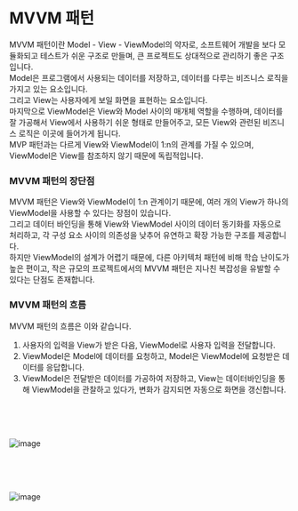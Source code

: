 # MVVM 패턴
MVVM 패턴이란 Model - View - ViewModel의 약자로, 소프트웨어 개발을 보다 모듈화되고 테스트가 쉬운 구조로 만들며, 큰 프로젝트도 상대적으로 관리하기 좋은 구조입니다.<br>
Model은 프로그램에서 사용되는 데이터를 저장하고, 데이터를 다루는 비즈니스 로직을 가지고 있는 요소입니다.<br>
그리고 View는 사용자에게 보일 화면을 표현하는 요소입니다.<br>
마지막으로 ViewModel은 View와 Model 사이의 매개체 역할을 수행하며, 데이터를 잘 가공해서 View에서 사용하기 쉬운 형태로 만들어주고, 모든 View와 관련된 비즈니스 로직은 이곳에 들어가게 됩니다.<br>
MVP 패턴과는 다르게 View와 ViewModel이 1:n의 관계를 가질 수 있으며, ViewModel은 View를 참조하지 않기 때문에 독립적입니다.

### MVVM 패턴의 장단점
MVVM 패턴은 View와 ViewModel이 1:n 관계이기 때문에, 여러 개의 View가 하나의 ViewModel을 사용할 수 있다는 장점이 있습니다.<br>
그리고 데이터 바인딩을 통해 View와 ViewModel 사이의 데이터 동기화를 자동으로 처리하고, 각 구성 요소 사이의 의존성을 낮추어 유연하고 확장 가능한 구조를 제공합니다.<br>
하지만 ViewModel의 설계가 어렵기 때문에, 다른 아키텍처 패턴에 비해 학습 난이도가 높은 편이고, 작은 규모의 프로젝트에서의 MVVM 패턴은 지나친 복잡성을 유발할 수 있다는 단점도 존재합니다.

### MVVM 패턴의 흐름
MVVM 패턴의 흐름은 이와 같습니다.<br>
1. 사용자의 입력을 View가 받은 다음, ViewModel로 사용자 입력을 전달합니다.
2. ViewModel은 Model에 데이터를 요청하고, Model은 ViewModel에 요청받은 데이터를 응답합니다.
3. ViewModel은 전달받은 데이터를 가공하여 저장하고, View는 데이터바인딩을 통해 ViewModel을 관찰하고 있다가, 변화가 감지되면 자동으로 화면을 갱신합니다.
<br>
<br>
<br>

![image](https://github.com/sdhong0609/tech-interview-study/assets/78577085/537aa20a-e099-4afb-b225-b3d03b981007)

<br>
<br>
<br>

![image](https://github.com/sdhong0609/tech-interview-study/assets/78577085/11fce7f1-93df-47e5-ad45-224c80711ff5)
